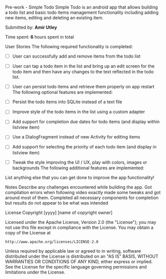 Pre-work - Simple Todo
Simple Todo is an android app that allows building a todo list and basic todo items management functionality including adding new items, editing and deleting an existing item.

Submitted by: **Amir Utley**

Time spent: **6** hours spent in total

User Stories
The following required functionality is completed:

* [ ] User can successfully add and remove items from the todo list
* [ ] User can tap a todo item in the list and bring up an edit screen for the todo item and then have any changes to the text reflected in the todo list.
* [ ] User can persist todo items and retrieve them properly on app restart
The following optional features are implemented:

* [ ] Persist the todo items into SQLite instead of a text file
* [ ] Improve style of the todo items in the list using a custom adapter
* [ ] Add support for completion due dates for todo items (and display within listview item)
* [ ] Use a DialogFragment instead of new Activity for editing items
* [ ] Add support for selecting the priority of each todo item (and display in listview item)
* [ ] Tweak the style improving the UI / UX, play with colors, images or backgrounds
The following additional features are implemented:

 List anything else that you can get done to improve the app functionality!

Notes
Describe any challenges encountered while building the app.
Got compilation errors when following video exactly made some tweaks and got around most of them. Completed all necessary components for completion but 
results do not appear to be what was intended

License
Copyright [yyyy] [name of copyright owner]

Licensed under the Apache License, Version 2.0 (the "License");
you may not use this file except in compliance with the License.
You may obtain a copy of the License at

    http://www.apache.org/licenses/LICENSE-2.0

Unless required by applicable law or agreed to in writing, software
distributed under the License is distributed on an "AS IS" BASIS,
WITHOUT WARRANTIES OR CONDITIONS OF ANY KIND, either express or implied.
See the License for the specific language governing permissions and
limitations under the License.
